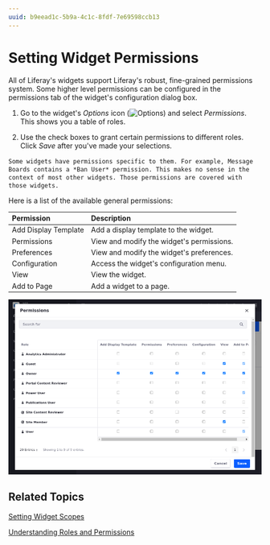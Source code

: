```yaml
---
uuid: b9eead1c-5b9a-4c1c-8fdf-7e69598ccb13
---
```

# Setting Widget Permissions

All of Liferay's widgets support Liferay's robust, fine-grained permissions system. Some higher level permissions can be configured in the permissions tab of the widget's configuration dialog box.

1. Go to the widget's *Options* icon (![Options](../../../../../images/icon-app-options.png)) and select *Permissions*. This shows you a table of roles.

1. Use the check boxes to grant certain permissions to different roles. Click *Save* after you've made your selections.

```{note}
Some widgets have permissions specific to them. For example, Message Boards contains a *Ban User* permission. This makes no sense in the context of most other widgets. Those permissions are covered with those widgets.
```

Here is a list of the available general permissions:

| Permission           | Description                               |
| :------------------- | :---------------------------------------- |
| Add Display Template | Add a display template to the widget.     |
| Permissions          | View and modify the widget's permissions. |
| Preferences          | View and modify the widget's preferences. |
| Configuration        | Access the widget's configuration menu.   |
| View                 | View the widget.                          |
| Add to Page          | Add a widget to a page.                   |

![The permissions matrix makes configuration for a widget convenient.](./setting-widget-permissions/images/01.png)

## Related Topics

[Setting Widget Scopes](./setting-widget-scopes.md)

[Understanding Roles and Permissions](../../../../../users-and-permissions/roles-and-permissions/understanding-roles-and-permissions.md)
